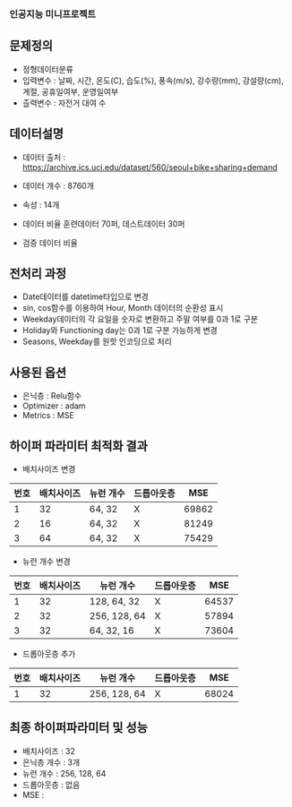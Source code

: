 <!-- info -->
### 인공지능 미니프로젝트


<!-- introduce -->
## 문제정의

  
- 정형데이터분류
- 입력변수 : 날짜, 시간, 온도(C), 습도(%), 풍속(m/s), 강수량(mm), 강설량(cm), 계절, 공휴일여부, 운영일여부	
- 츨력변수 : 자전거 대여 수


## 데이터설명
- 데이터 출처 : https://archive.ics.uci.edu/dataset/560/seoul+bike+sharing+demand
- 데이터 개수 : 8760개
- 속성 : 14개
- 데이터 비율
  훈련데이터 70퍼, 데스트데이터 30퍼
  
- 검증 데이터 비율

## 전처리 과정

- Date데이터를 datetime타입으로 변경
- sin, cos함수를 이용하여 Hour, Month 데이터의 순환성 표시
- Weekday데이터의 각 요일을 숫자로 변환하고 주말 여부를 0과 1로 구분
- Holiday와 Functioning day는 0과 1로 구분 가능하게 변경
- Seasons, Weekday를 원핫 인코딩으로 처리

## 사용된 옵션

- 은닉층 : Relu함수
- Optimizer : adam
- Metrics : MSE

## 하이퍼 파라미터 최적화 결과 

- 배치사이즈 변경

| 번호 | 배치사이즈| 뉴런 개수 | 드롭아웃층 | MSE |
|------|-----------|-----------|------------|-----|
| 1    | 32        | 64, 32    | X           | 69862 |
| 2    | 16        | 64, 32    | X           | 81249 |
| 3    | 64        | 64, 32    | X           | 75429 |

- 뉴런 개수 변경

| 번호 | 배치사이즈| 뉴런 개수 | 드롭아웃층 | MSE |
|------|-----------|-----------|------------|-----|
| 1    | 32        | 128, 64, 32  | X           | 64537 |
| 2    | 32        | 256, 128, 64 | X           | 57894 |
| 3    | 32        | 64, 32, 16   | X           | 73604 |

- 드롭아웃층 추가

| 번호 | 배치사이즈| 뉴런 개수 | 드롭아웃층 | MSE |
|------|-----------|-----------|------------|-----|
| 1    | 32        | 256, 128, 64  | X           | 68024 |

## 최종 하이퍼파라미터 및 성능

- 배치사이즈 : 32
- 은닉층 개수 : 3개
- 뉴런 개수 : 256, 128, 64
- 드롭아웃층 : 없음
- MSE : 
